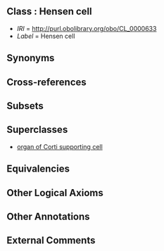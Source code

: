 
## Class : Hensen cell

 * *IRI* = http://purl.obolibrary.org/obo/CL_0000633
 * *Label* = Hensen cell

## Synonyms


## Cross-references


## Subsets


## Superclasses

 * [organ of Corti supporting cell](../../CL/90/CL_0002490.md)

## Equivalencies


## Other Logical Axioms


## Other Annotations


## External Comments

